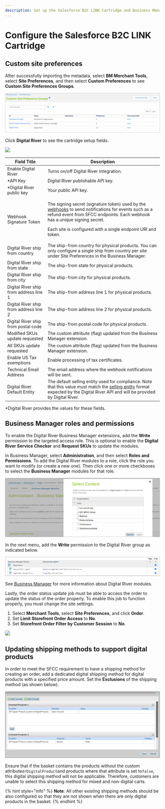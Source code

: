 ```yaml
---
description: Set up the Salesforce B2C LINK Cartridge and Business Manager.
---
```


# Configure the Salesforce B2C LINK Cartridge

## Custom site preferences

After successfully importing the metadata, select **BM Merchant Tools**, select **Site Preferences**, and then select **Custom Preferences** to see **Custom Site Preferences Groups**.

![](.gitbook/assets/CustomSitePref.png)

Click **Digital River** to see the cartridge setup fields.&#x20;

![](.gitbook/assets/CARTRI\~2.PNG)

| Field Title                            | Description                                                                                                                                                                                                                                                                                                                                                               |
| -------------------------------------- | ------------------------------------------------------------------------------------------------------------------------------------------------------------------------------------------------------------------------------------------------------------------------------------------------------------------------------------------------------------------------- |
| Enable Digital River                   | Turns on/off Digital River integration.                                                                                                                                                                                                                                                                                                                                   |
| \*API Key                              | Digital River publishable API key.                                                                                                                                                                                                                                                                                                                                        |
| \*Digital River public key             | Your public API key.                                                                                                                                                                                                                                                                                                                                                      |
| Webhook Signature Token                | <p>The signing secret (signature token) used by the <a href="https://docs.digitalriver.com/digital-river-api/order-management/events-and-webhooks-1/webhooks">webhooks</a> to send notifications for events such as a refund event from SFCC endpoints. Each webhook has a unique signing secret.</p><p>Each site is configured with a single endpoint URI and token.</p> |
| Digital River ship from country        | The ship-from country for physical products. You can only configure a single ship from country per site under Site Preferences in the Business Manager.                                                                                                                                                                                                                   |
| Digital River ship from state          | The ship-from state for physical products.                                                                                                                                                                                                                                                                                                                                |
| Digital River ship from city           | The ship-from city for physical products.                                                                                                                                                                                                                                                                                                                                 |
| Digital River ship from address line 1 | The ship-from address line 1 for physical products.                                                                                                                                                                                                                                                                                                                       |
| Digital River ship from address line 2 | The ship-from address line 2 for physical products.                                                                                                                                                                                                                                                                                                                       |
| Digital River ship from postal code    | The ship-from postal code for physical products.                                                                                                                                                                                                                                                                                                                          |
| Modified SKUs update requested         | The custom attribute (flag) updated from the Business Manager extension.                                                                                                                                                                                                                                                                                                  |
| All SKUs update requested              | The custom attribute (flag) updated from the Business Manager extension.                                                                                                                                                                                                                                                                                                  |
| Enable US Tax exemptions               | Enable processing of tax certificates.                                                                                                                                                                                                                                                                                                                                    |
| Technical Email Address                | The email address where the webhook notifications will be sent.                                                                                                                                                                                                                                                                                                           |
| Digital River Default Entity           | The default selling entity used for compliance. Note that this value must match the [selling entity](https://docs.digitalriver.com/digital-river-api/integration-options/checkouts/creating-checkouts/selling-entities) format expected by the Digital River API and will be provided by Digital River.                                                                   |

\*Digital River provides the values for these fields.

## Business Manager roles and permissions

To enable the Digital River Business Manager extensions, add the **Write** permission to the targeted access role. This is optional to enable the **Digital River Service Checker** and **Request SKUs** to update the modules.

In Business Manager, select **Administration**, and then select **Roles and Permissions**. To add the Digital River modules to a role, click the role you want to modify (or create a new one). Then click one or more checkboxes to select the **Business Manager** modules for that role.

![](.gitbook/assets/BusMgrContext.png)

In the next menu, add the **Write** permission to the Digital River group as indicated below.

![](.gitbook/assets/BusMgrModule.png)

See [Business Manager](configure-the-salesforce-b2c-link-cartridge.md#business-manager) for more information about Digital River modules.

Lastly, the order status update job must be able to access the order to update the status of the order properly. To enable this job to function properly, you must change the site settings.

1. Select **Merchant Tools**, select **Site Preferences**, and click **Order**.
2. Set **Limit Storefront Order Access** to **No**.
3. Set **Storefront Order Filter by Customer Session** to **No**.&#x20;

![](.gitbook/assets/ORDERA\~1.PNG)

## Updating shipping methods to support digital products

In order to meet the SFCC requirement to have a shipping method for creating an order, add a dedicated digital shipping method for digital products with a specified price amount. Set the **Exclusions** of the shipping method (as shown below). &#x20;

![](<.gitbook/assets/Digital River Attributes.png>)

Ensure that if the basket contains the products without the custom attribute`drDigitalProduct`and products where that attribute is set to`false`, this digital shipping method will not be applicable. Therefore, customers are unable to select this shipping method for mixed and non-digital carts.

{% hint style="info" %}
**Note**: All other existing shipping methods should be also configured so that they are not shown when there are only digital products in the basket. &#x20;
{% endhint %}







